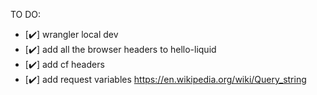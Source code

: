TO DO:
- [✔️] wrangler local dev
- [✔️] add all the browser headers to hello-liquid
- [✔️] add cf headers
- [✔️] add request variables https://en.wikipedia.org/wiki/Query_string